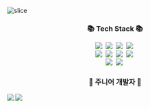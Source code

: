 ![slice](https://capsule-render.vercel.app/api?type=slice&color=auto&height=100&text=ChaeHo95&fontAlign=70&rotate=9&fontAlignY=25&descAlign=70.&descAlignY=44)

<h3 align="center">📚 Tech Stack 📚</h3>
<p align="center">
  <img src="https://img.shields.io/badge/HTML5-E34F26?style=flat-square&logo=HTML5&logoColor=white"/>&nbsp
  <img src="https://img.shields.io/badge/CSS3-1572B6?style=flat-square&logo=CSS3&logoColor=white"/>&nbsp
  <img src="https://img.shields.io/badge/Java-007396?style=flat-square&logo=JAVA&logoColor=white"/>&nbsp
  <img src="https://img.shields.io/badge/Javascript-ffb13b?style=flat-square&logo=JavaScript&logoColor=white"/>&nbsp 
  
  
  <br>
  <img src="https://img.shields.io/badge/Spring-6DB33F?style=flat-square&logo=Spring&logoColor=white"/>&nbsp
  <img src="https://img.shields.io/badge/SpringBoot-6DB33F?style=flat-square&logo=SpringBoot&logoColor=white"/>&nbsp 
  <img src="https://img.shields.io/badge/Node.js-339933?style=flat-square&logo=Node.js&logoColor=white"/>&nbsp
  <img src="https://img.shields.io/badge/React-61DAFB?style=flat-square&logo=React&logoColor=white"/>&nbsp

   
   <br>
  <img src="https://img.shields.io/badge/Mysql-4479A1?style=flat-square&logo=MySql&logoColor=white"/>&nbsp 
  <img src="https://img.shields.io/badge/Oracle-F80000?style=flat-square&logo=Oracle&logoColor=white"/>&nbsp 
  
  <br/>
</p>


<h3 align="center">🌱 주니어 개발자 🌱</h3>
<p>
    <img src="https://github-readme-stats.vercel.app/api/top-langs/?username=ChaeHo95&exclude_repo=ChaeHo95.github.io&layout=compact&theme=tokyonight" align="left"/>
</p>
<p>
    <img src="https://github-readme-stats.vercel.app/api?username=ChaeHo95&theme=tokyonight&show_icons=true" align="left"/>
</p>


<!--
**ChaeHo95/ChaeHo95** is a ✨ _special_ ✨ repository because its `README.md` (this file) appears on your GitHub profile.

Here are some ideas to get you started:

- 🔭 I’m currently working on ...
- 🌱 I’m currently learning ...
- 👯 I’m looking to collaborate on ...
- 🤔 I’m looking for help with ...
- 💬 Ask me about ...
- 📫 How to reach me: ...
- 😄 Pronouns: ...
- ⚡ Fun fact: ...
-->
